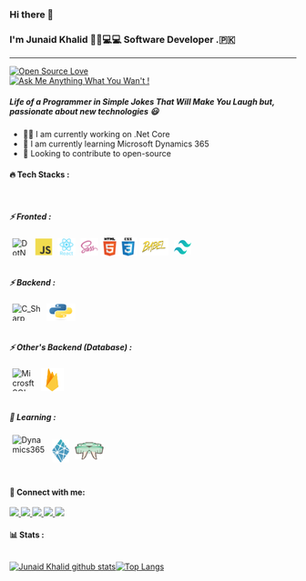 ### Hi there 👋

### I'm Junaid Khalid 👨‍💻💻💻 Software Developer .🇵🇰
<hr style="height: 1px;">

[![Open Source Love](https://badges.frapsoft.com/os/v2/open-source-150x25.png?v=103)](https://github.com/Junaid20001)<br />
[![Ask Me Anything What You Wan't !](https://img.shields.io/badge/Ask%20me-anything-1abc9c.svg)](https://github.com/Junaid20001)



##### Life of a Programmer in Simple Jokes That Will Make You Laugh but, passionate about new technologies 😃

- 👨‍💻 I am currently working on .Net Core
- 🌱 I am currently learning Microsoft Dynamics 365
- 💫 Looking to contribute to open-source

<!-- <h4 align="center"> 
  Visitor count<br>
  <img src="https://profile-counter.glitch.me/Junaid20001" />
</h4> -->
<!-- 
<img src="https://img.shields.io/badge/<badge>%20-%23<badge-color>.svg?&style=for-the-badge&logo=<badge>&logoColor=<logo-color>"/> -->

<!-- <hr style='height: 1px;' /> -->

####  🔥 Tech Stacks :
<br />

##### ⚡️ Fronted :

<div style="display: flex; align-items: center;">
<img style="margin: 0 5px;" src='https://upload.wikimedia.org/wikipedia/commons/e/ee/.NET_Core_Logo.svg'  width="30" height="30" alt='DotNetCore' />
<img style="margin: 0 5px;" src='./tech-images/javascript.svg'  width="30" height="30" alt='Javascript' />
<img style="margin: 0 5px;" src='./tech-images/react.svg'  width="30" height="30" alt='React' />
<img style="margin: 0 5px;" src='./tech-images/sass.svg'  width="30" height="30" alt='Sass' />
<img height="32" width="32" src="https://raw.githubusercontent.com/github/explore/80688e429a7d4ef2fca1e82350fe8e3517d3494d/topics/html/html.png" />
<img height="32" width="32" src="https://raw.githubusercontent.com/github/explore/80688e429a7d4ef2fca1e82350fe8e3517d3494d/topics/css/css.png" />
<img  style="margin: 0 5px;"src='./tech-images/Babel_Logo.png'  width="50" height="30" alt='BableJs' />
<img style="margin: 0 5px;" src='./tech-images/tailwindlogo.png'  width="30" height="25" alt='Tailwindcss' />
</div>

<br />

##### ⚡️ Backend :

<div style="display: flex; align-items: center;">
<img style="margin: 0 5px;" src='https://cdn.worldvectorlogo.com/logos/c--4.svg'  width="50" height="30" alt='C_Sharp' />
<img style="margin: 0 5px;" src='./tech-images/python.svg'  width="50" height="30" alt='Python' />
</div>

<br />

##### ⚡️ Other's Backend (Database) :

<div style="display: flex; align-items: center;">
<img style="margin: 0 5px;" src='https://cdn.worldvectorlogo.com/logos/microsoft-sql-server-1.svg'  width="40" height="40" alt='Microsft SQL' />
<img style="margin: 0 5px;" src='./tech-images/firebase.png'  width="40" height="40" alt='Firebase' />
</div>

<br />

##### 🌟 Learning :

<div style="display: flex; align-items: center;">
<img style="margin: 0 5px;" src='https://logohistory.net/wp-content/uploads/2022/09/Dynamics-365-logo.png'  width="60" height="55" alt='Dynamics365' />
<img style="margin: 0 5px;" src='./tech-images/netlify.svg'  width="30" height="40" alt='Netlify' />
<img  style="margin: 0 5px;"src='./tech-images/surge.svg'  width="50" height="30" alt='Surge.sh' />

</div>

<br />

#### 🤝 Connect with me:

<a href="https://www.linkedin.com/in/junaid-khalid-20001jk/">
<img src="https://img.shields.io/badge/linkedin%20-%230077B5.svg?&style=for-the-badge&logo=linkedin&logoColor=white"/>
</a>
<a href="https://twitter.com/Junaidk20001">
<img src="https://img.shields.io/badge/Twitter%20-%231DA1F2.svg?&style=for-the-badge&logo=Twitter&logoColor=white"/>
</a>
<a href="mailto:junaidkhalid20001@gmail.com">
<img src="https://img.shields.io/badge/gmail-D14836.svg?&style=for-the-badge&logo=Gmail&logoColor=white"/> 
</a>
<a href="https://instagram.com/Junaidkhalid20001">
<img src="https://img.shields.io/badge/Instagram%20-%231DA1F2.svg?&style=for-the-badge&logo=Instagram&logoColor= #fb3958 RGB"/> 
</a>
<a href="https://www.facebook.com/profile.php?id=100005237594657">
<img src="https://img.shields.io/badge/Facebook%20-%231DA1F2.svg?&style=for-the-badge&logo=Facebook&logoColor=white"/> 
</a>


<br />



#### 📊 Stats :

<div style="display: flex;">

[![Junaid Khalid github stats](https://github-readme-stats.vercel.app/api?username=Junaid20001&show_icons=true&theme=radical)](https://github.com/anuraghazra/github-readme-stats)


[![Top Langs](https://github-readme-stats.vercel.app/api/top-langs/?username=Junaid20001&theme=highcontrast&langs_count=8)](https://junaid20001.github.io/Stats.github.io/)
